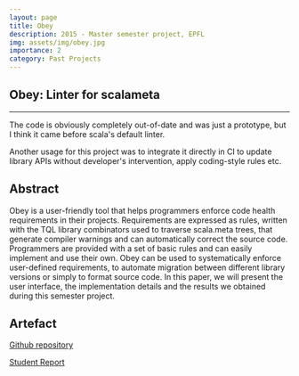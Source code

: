 ```yaml
---
layout: page
title: Obey
description: 2015 - Master semester project, EPFL 
img: assets/img/obey.jpg
importance: 2
category: Past Projects 
---
```


## Obey: Linter for scalameta
---
The code is obviously completely out-of-date and was just a prototype, but I think it came before scala's default linter.

Another usage for this project was to integrate it directly in CI to update library APIs without developer's intervention, apply coding-style rules etc.

## Abstract

Obey is a user-friendly tool that helps programmers enforce code health requirements in their projects.
Requirements are expressed as rules, written with the TQL library combinators used to traverse scala.meta trees, that generate compiler warnings and can automatically correct the source code.
Programmers are provided with a set of basic rules and can easily implement and use their own. Obey can be used to systematically enforce user-defined requirements, to automate migration between different library versions or simply to format source code.
In this paper, we will present the user interface, the implementation details and the results we obtained during this semester project.

## Artefact

<a href='https://github.com/aghosn/Obey'>Github repository</a>

<a href='https://infoscience.epfl.ch/record/204804?ln=en'>Student Report</a>
